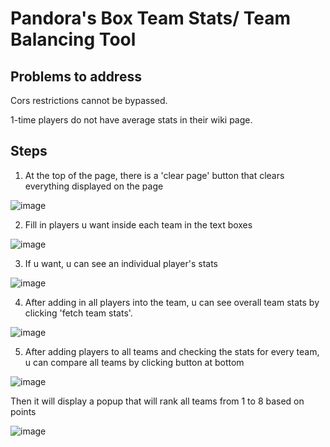 # Pandora's Box Team Stats/ Team Balancing Tool

## Problems to address

Cors restrictions cannot be bypassed. 

1-time players do not have average stats in their wiki page.



## Steps

1) At the top of the page, there is a 'clear page' button that clears everything displayed on the page


![image](https://github.com/Suiron99/BlockWarsStats/assets/142955018/e7a664ad-a55d-4ec1-8dfd-78a6bf2df09a)




2) Fill in players u want inside each team in the text boxes



![image](https://github.com/RandomNerd01/PandoraBoxStats/assets/142955018/e4e2d488-3e82-4f9e-8c5b-1f89fbe2cbe6)






3) If u want, u can see an individual player's stats









![image](https://github.com/RandomNerd01/PandoraBoxStats/assets/142955018/acefc4d8-3bd3-4fb5-98c5-bcf785da13ba)











4) After adding in all players into the team, u can see overall team stats by clicking 'fetch team stats'.





![image](https://github.com/RandomNerd01/PandoraBoxStats/assets/142955018/4a501978-676f-406c-90a8-1023784775f0)







5) After adding players to all teams and checking the stats for every team, u can compare all teams by clicking button at bottom





![image](https://github.com/Suiron99/BlockWarsStats/assets/142955018/fac946e5-cdff-4a52-8770-a12feb0f17a4)





Then it will display a popup that will rank all teams from 1 to 8 based on points




![image](https://github.com/RandomNerd01/PandoraBoxStats/assets/142955018/e9837ddb-05c5-4bd2-8e8a-d89027c79f5f)
















